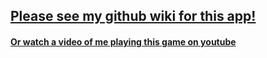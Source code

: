 ## [Please see my github wiki for this app!](https://github.com/nmerris/Mini-Arknoid-libgdx-game/wiki)
#### [Or watch a video of me playing this game on youtube](https://www.youtube.com/watch?v=SpdUPtX0Wdk)
